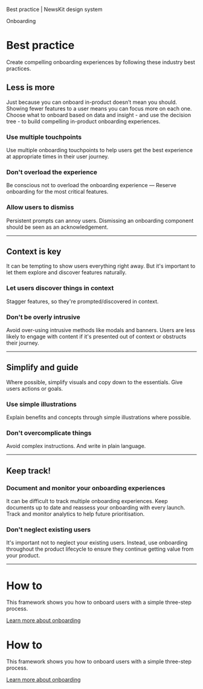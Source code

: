 Best practice | NewsKit design system

Onboarding

Best practice
=============

Create compelling onboarding experiences by following these industry best practices.

Less is more
------------

Just because you can onboard in-product doesn’t mean you should. Showing fewer features to a user means you can focus more on each one. Choose what to onboard based on data and insight - and use the decision tree - to build compelling in-product onboarding experiences.

### Use multiple touchpoints

Use multiple onboarding touchpoints to help users get the best experience at appropriate times in their user journey.

### Don't overload the experience

Be conscious not to overload the onboarding experience — Reserve onboarding for the most critical features.

### Allow users to dismiss

Persistent prompts can annoy users. Dismissing an onboarding component should be seen as an acknowledgement.

* * *

Context is key
--------------

It can be tempting to show users everything right away. But it's important to let them explore and discover features naturally.

### Let users discover things in context

Stagger features, so they're prompted/discovered in context.

### Don't be overly intrusive

Avoid over-using intrusive methods like modals and banners. Users are less likely to engage with content if it's presented out of context or obstructs their journey.

* * *

Simplify and guide
------------------

Where possible, simplify visuals and copy down to the essentials. Give users actions or goals.

### Use simple illustrations

Explain benefits and concepts through simple illustrations where possible.

### Don't overcomplicate things

Avoid complex instructions. And write in plain language.

* * *

Keep track!
-----------

### Document and monitor your onboarding experiences

It can be difficult to track multiple onboarding experiences. Keep documents up to date and reassess your onboarding with every launch. Track and monitor analytics to help future prioritisation.

### Don't neglect existing users

It's important not to neglect your existing users. Instead, use onboarding throughout the product lifecycle to ensure they continue getting value from your product.

* * *

How to
======

This framework shows you how to onboard users with a simple three-step process.

[Learn more about onboarding](/patterns/onboarding/how-to/)

How to
======

This framework shows you how to onboard users with a simple three-step process.

[Learn more about onboarding](/patterns/onboarding/how-to/)